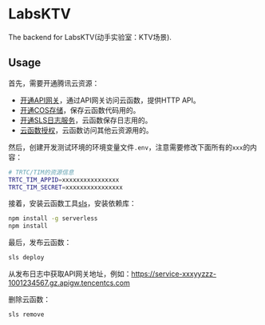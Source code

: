 # LabsKTV

The backend for LabsKTV(动手实验室：KTV场景).

## Usage

首先，需要开通腾讯云资源：

* [开通API网关](https://console.cloud.tencent.com/apigateway/service?rid=1)，通过API网关访问云函数，提供HTTP API。
* [开通COS存储](https://console.cloud.tencent.com/cos5)，保存云函数代码用的。
* [开通SLS日志服务](https://console.cloud.tencent.com/cls/overview?region=ap-guangzhou)，云函数保存日志用的。
* [云函数授权](https://console.cloud.tencent.com/scf/list?rid=1&ns=default)，云函数访问其他云资源用的。

然后，创建开发测试环境的环境变量文件`.env`，注意需要修改下面所有的`xxx`的内容：

```bash
# TRTC/TIM的资源信息
TRTC_TIM_APPID=xxxxxxxxxxxxxxxx
TRTC_TIM_SECRET=xxxxxxxxxxxxxxxx
```

接着，安装云函数工具[sls](https://cloud.tencent.com/document/product/583/44753)，安装依赖库：

```bash
npm install -g serverless
npm install
```

最后，发布云函数：
```bash
sls deploy
```

从发布日志中获取API网关地址，例如：https://service-xxxyyzzz-1001234567.gz.apigw.tencentcs.com

删除云函数：
```bash
sls remove
```

